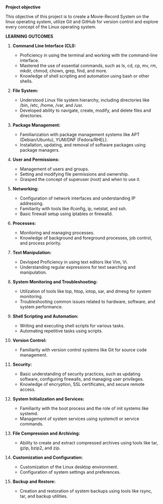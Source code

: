 **Project objective**

This objective of this project is to create a Movie-Record System on the linux operating system, utilize Git and GitHub for version control and explore every concept of the Linux operating system. 

**LEARNING OUTCOMES**
1. **Command Line Interface (CLI):**
   - Proficiency in using the terminal and working with the command-line interface.
   - Mastered the use of essential commands, such as ls, cd, cp, mv, rm, mkdir, chmod, chown, grep, find, and more.
   - Knowledge of shell scripting and automation using bash or other shells.

2. **File System:**
   - Understood Linux file system hierarchy, including directories like /bin, /etc, /home, /var, and /usr.
   - Developed ability to navigate, create, modify, and delete files and directories.

3. **Package Management:**
   - Familiarization with package management systems like APT (Debian/Ubuntu), YUM/DNF (Fedora/RHEL).
   - Installation, updating, and removal of software packages using package managers.

4. **User and Permissions:**
   - Management of users and groups.
   - Setting and modifying file permissions and ownership.
   - Grasped the concept of superuser (root) and when to use it.

5. **Networking:**
   - Configuration of network interfaces and understanding IP addressing.
   - Familiarity with tools like ifconfig, ip, netstat, and ssh.
   - Basic firewall setup using iptables or firewalld.

6. **Processes:**
   - Monitoring and managing processes.
   - Knowledge of background and foreground processes, job control, and process priority.

7. **Text Manipulation:**
   - Devloped Proficiency in using text editors like Vim, Vi.
   - Understanding regular expressions for text searching and manipulation.

8. **System Monitoring and Troubleshooting:**
   - Utilization of tools like top, htop, iotop, sar, and dmesg for system monitoring.
   - Troubleshooting common issues related to hardware, software, and system performance.

9. **Shell Scripting and Automation:**
   - Writing and executing shell scripts for various tasks.
   - Automating repetitive tasks using scripts.

10. **Version Control:**
    - Familiarity with version control systems like Git for source code management.

11. **Security:**
    - Basic understanding of security practices, such as updating software, configuring firewalls, and managing user privileges.
    - Knowledge of encryption, SSL certificates, and secure remote access.

12. **System Initialization and Services:**
    - Familiarity with the boot process and the role of init systems like systemd.
    - Management of system services using systemctl or service commands.

13. **File Compression and Archiving:**
    - Ability to create and extract compressed archives using tools like tar, gzip, bzip2, and zip.

14. **Customization and Configuration:**
    - Customization of the Linux desktop environment.
    - Configuration of system settings and preferences.

15. **Backup and Restore:**
    - Creation and restoration of system backups using tools like rsync, tar, and backup utilities.
